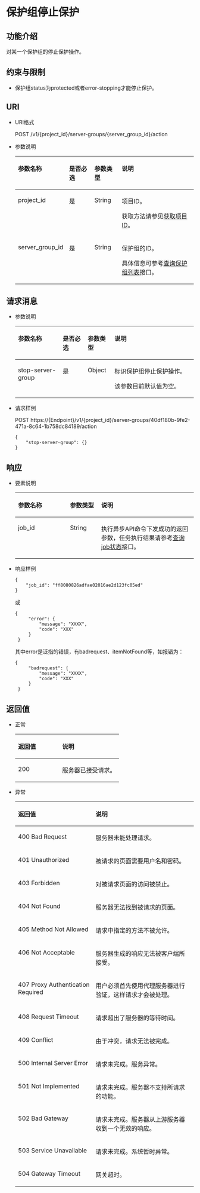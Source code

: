 # 保护组停止保护<a name="ZH-CN_TOPIC_0109214151"></a>

## 功能介绍<a name="zh-cn_topic_0079693002_section34649765"></a>

对某一个保护组的停止保护操作。

## 约束与限制<a name="section359671093118"></a>

-   保护组status为protected或者error-stopping才能停止保护。

## URI<a name="zh-cn_topic_0079693002_section39390935"></a>

-   URI格式

    POST /v1/\{project\_id\}/server-groups/\{server\_group\_id\}/action

-   参数说明

    <a name="zh-cn_topic_0079693002_table63321005"></a>
    <table><thead align="left"><tr id="zh-cn_topic_0079693002_row37593218"><th class="cellrowborder" valign="top" width="18%" id="mcps1.1.5.1.1"><p id="p48764361090"><a name="p48764361090"></a><a name="p48764361090"></a>参数名称</p>
    </th>
    <th class="cellrowborder" valign="top" width="16%" id="mcps1.1.5.1.2"><p id="p16876836095"><a name="p16876836095"></a><a name="p16876836095"></a>是否必选</p>
    </th>
    <th class="cellrowborder" valign="top" width="16%" id="mcps1.1.5.1.3"><p id="p178762368918"><a name="p178762368918"></a><a name="p178762368918"></a>参数类型</p>
    </th>
    <th class="cellrowborder" valign="top" width="50%" id="mcps1.1.5.1.4"><p id="p2087616361390"><a name="p2087616361390"></a><a name="p2087616361390"></a>说明</p>
    </th>
    </tr>
    </thead>
    <tbody><tr id="zh-cn_topic_0079693002_row29123463"><td class="cellrowborder" valign="top" width="18%" headers="mcps1.1.5.1.1 "><p id="p198763360917"><a name="p198763360917"></a><a name="p198763360917"></a>project_id</p>
    </td>
    <td class="cellrowborder" valign="top" width="16%" headers="mcps1.1.5.1.2 "><p id="p168762036993"><a name="p168762036993"></a><a name="p168762036993"></a>是</p>
    </td>
    <td class="cellrowborder" valign="top" width="16%" headers="mcps1.1.5.1.3 "><p id="p1587613361917"><a name="p1587613361917"></a><a name="p1587613361917"></a>String</p>
    </td>
    <td class="cellrowborder" valign="top" width="50%" headers="mcps1.1.5.1.4 "><p id="p8876163619911"><a name="p8876163619911"></a><a name="p8876163619911"></a>项目ID。</p>
    <p id="p1011411112497"><a name="p1011411112497"></a><a name="p1011411112497"></a>获取方法请参见<a href="获取项目ID.md">获取项目ID</a>。</p>
    </td>
    </tr>
    <tr id="row6701113217212"><td class="cellrowborder" valign="top" width="18%" headers="mcps1.1.5.1.1 "><p id="p987633618913"><a name="p987633618913"></a><a name="p987633618913"></a>server_group_id</p>
    </td>
    <td class="cellrowborder" valign="top" width="16%" headers="mcps1.1.5.1.2 "><p id="p6876836892"><a name="p6876836892"></a><a name="p6876836892"></a>是</p>
    </td>
    <td class="cellrowborder" valign="top" width="16%" headers="mcps1.1.5.1.3 "><p id="p158768367916"><a name="p158768367916"></a><a name="p158768367916"></a>String</p>
    </td>
    <td class="cellrowborder" valign="top" width="50%" headers="mcps1.1.5.1.4 "><p id="p387618366916"><a name="p387618366916"></a><a name="p387618366916"></a>保护组的ID。</p>
    <p id="p122891410111416"><a name="p122891410111416"></a><a name="p122891410111416"></a>具体信息可参考<a href="查询保护组列表.md">查询保护组列表</a>接口。</p>
    </td>
    </tr>
    </tbody>
    </table>


## 请求消息<a name="zh-cn_topic_0079693002_section18974100"></a>

-   参数说明

    <a name="zh-cn_topic_0079693002_table54932709"></a>
    <table><thead align="left"><tr id="zh-cn_topic_0079693002_row41882373"><th class="cellrowborder" valign="top" width="25%" id="mcps1.1.5.1.1"><p id="p128025561795"><a name="p128025561795"></a><a name="p128025561795"></a>参数名称</p>
    </th>
    <th class="cellrowborder" valign="top" width="14.000000000000002%" id="mcps1.1.5.1.2"><p id="p3802456499"><a name="p3802456499"></a><a name="p3802456499"></a>是否必选</p>
    </th>
    <th class="cellrowborder" valign="top" width="15%" id="mcps1.1.5.1.3"><p id="p080275619919"><a name="p080275619919"></a><a name="p080275619919"></a>参数类型</p>
    </th>
    <th class="cellrowborder" valign="top" width="46%" id="mcps1.1.5.1.4"><p id="p3802125620916"><a name="p3802125620916"></a><a name="p3802125620916"></a>说明</p>
    </th>
    </tr>
    </thead>
    <tbody><tr id="zh-cn_topic_0079693002_row27990155"><td class="cellrowborder" valign="top" width="25%" headers="mcps1.1.5.1.1 "><p id="p10802205614912"><a name="p10802205614912"></a><a name="p10802205614912"></a>stop-server-group</p>
    </td>
    <td class="cellrowborder" valign="top" width="14.000000000000002%" headers="mcps1.1.5.1.2 "><p id="p12802175615919"><a name="p12802175615919"></a><a name="p12802175615919"></a>是</p>
    </td>
    <td class="cellrowborder" valign="top" width="15%" headers="mcps1.1.5.1.3 "><p id="p168021562913"><a name="p168021562913"></a><a name="p168021562913"></a>Object</p>
    </td>
    <td class="cellrowborder" valign="top" width="46%" headers="mcps1.1.5.1.4 "><p id="p1980210562092"><a name="p1980210562092"></a><a name="p1980210562092"></a>标识保护组停止保护操作。</p>
    <p id="p8162445131414"><a name="p8162445131414"></a><a name="p8162445131414"></a>该参数目前默认值为空。</p>
    </td>
    </tr>
    </tbody>
    </table>


-   请求样例

    POST https://\{Endpoint\}/v1/\{project\_id\}/server-groups/40df180b-9fe2-471a-8c64-1b758dc84189/action

    ```
    {
        "stop-server-group": {}
    }
    ```


## 响应<a name="zh-cn_topic_0079693002_section36549175"></a>

-   要素说明

    <a name="table155991608555"></a>
    <table><thead align="left"><tr id="row460510055518"><th class="cellrowborder" valign="top" width="29.07%" id="mcps1.1.4.1.1"><p id="p125611510173"><a name="p125611510173"></a><a name="p125611510173"></a>参数名称</p>
    </th>
    <th class="cellrowborder" valign="top" width="17.44%" id="mcps1.1.4.1.2"><p id="p1456195171718"><a name="p1456195171718"></a><a name="p1456195171718"></a>参数类型</p>
    </th>
    <th class="cellrowborder" valign="top" width="53.49%" id="mcps1.1.4.1.3"><p id="p12561651177"><a name="p12561651177"></a><a name="p12561651177"></a>说明</p>
    </th>
    </tr>
    </thead>
    <tbody><tr id="row86164025512"><td class="cellrowborder" valign="top" width="29.07%" headers="mcps1.1.4.1.1 "><p id="p4561551711"><a name="p4561551711"></a><a name="p4561551711"></a>job_id</p>
    </td>
    <td class="cellrowborder" valign="top" width="17.44%" headers="mcps1.1.4.1.2 "><p id="p35635121719"><a name="p35635121719"></a><a name="p35635121719"></a>String</p>
    </td>
    <td class="cellrowborder" valign="top" width="53.49%" headers="mcps1.1.4.1.3 "><p id="p15561951175"><a name="p15561951175"></a><a name="p15561951175"></a>执行异步API命令下发成功的返回参数，任务执行结果请参考<a href="查询job状态.md">查询job状态</a>接口。</p>
    </td>
    </tr>
    </tbody>
    </table>

-   响应样例

    ```
    {
        "job_id": "ff8080826adfae02016ae2d123fc05ed"
    }
    ```

    或

    ```
    { 
         "error": { 
             "message": "XXXX",  
             "code": "XXX" 
         } 
     }
    ```

    其中error是泛指的错误，有badrequest、itemNotFound等，如报错为：

    ```
    { 
         "badrequest": { 
             "message": "XXXX",  
             "code": "XXX" 
         } 
     }
    ```


## 返回值<a name="zh-cn_topic_0079693002_section60507121"></a>

-   正常

    <a name="zh-cn_topic_0109214144_table4315991194956"></a>
    <table><thead align="left"><tr id="zh-cn_topic_0109214144_row2336641294956"><th class="cellrowborder" valign="top" width="42.59%" id="mcps1.1.3.1.1"><p id="zh-cn_topic_0109214144_p1363125894956"><a name="zh-cn_topic_0109214144_p1363125894956"></a><a name="zh-cn_topic_0109214144_p1363125894956"></a>返回值</p>
    </th>
    <th class="cellrowborder" valign="top" width="57.410000000000004%" id="mcps1.1.3.1.2"><p id="zh-cn_topic_0109214144_p3039012494956"><a name="zh-cn_topic_0109214144_p3039012494956"></a><a name="zh-cn_topic_0109214144_p3039012494956"></a>说明</p>
    </th>
    </tr>
    </thead>
    <tbody><tr id="zh-cn_topic_0109214144_row507566794956"><td class="cellrowborder" valign="top" width="42.59%" headers="mcps1.1.3.1.1 "><p id="zh-cn_topic_0109214144_p847584694956"><a name="zh-cn_topic_0109214144_p847584694956"></a><a name="zh-cn_topic_0109214144_p847584694956"></a>200</p>
    </td>
    <td class="cellrowborder" valign="top" width="57.410000000000004%" headers="mcps1.1.3.1.2 "><p id="zh-cn_topic_0109214144_p1545496394956"><a name="zh-cn_topic_0109214144_p1545496394956"></a><a name="zh-cn_topic_0109214144_p1545496394956"></a>服务器已接受请求。</p>
    </td>
    </tr>
    </tbody>
    </table>

-   异常

    <a name="zh-cn_topic_0109214144_table22458872203835"></a>
    <table><thead align="left"><tr id="zh-cn_topic_0109214144_row35704554203835"><th class="cellrowborder" valign="top" width="43.419999999999995%" id="mcps1.1.3.1.1"><p id="zh-cn_topic_0109214144_p6387753203835"><a name="zh-cn_topic_0109214144_p6387753203835"></a><a name="zh-cn_topic_0109214144_p6387753203835"></a>返回值</p>
    </th>
    <th class="cellrowborder" valign="top" width="56.58%" id="mcps1.1.3.1.2"><p id="zh-cn_topic_0109214144_p47646009203835"><a name="zh-cn_topic_0109214144_p47646009203835"></a><a name="zh-cn_topic_0109214144_p47646009203835"></a>说明</p>
    </th>
    </tr>
    </thead>
    <tbody><tr id="zh-cn_topic_0109214144_row34121538203835"><td class="cellrowborder" valign="top" width="43.419999999999995%" headers="mcps1.1.3.1.1 "><p id="zh-cn_topic_0109214144_p12381163203835"><a name="zh-cn_topic_0109214144_p12381163203835"></a><a name="zh-cn_topic_0109214144_p12381163203835"></a>400 Bad Request</p>
    </td>
    <td class="cellrowborder" valign="top" width="56.58%" headers="mcps1.1.3.1.2 "><p id="zh-cn_topic_0109214144_p63350108203835"><a name="zh-cn_topic_0109214144_p63350108203835"></a><a name="zh-cn_topic_0109214144_p63350108203835"></a>服务器未能处理请求。</p>
    </td>
    </tr>
    <tr id="zh-cn_topic_0109214144_row33280063203835"><td class="cellrowborder" valign="top" width="43.419999999999995%" headers="mcps1.1.3.1.1 "><p id="zh-cn_topic_0109214144_p11330608203835"><a name="zh-cn_topic_0109214144_p11330608203835"></a><a name="zh-cn_topic_0109214144_p11330608203835"></a>401 Unauthorized</p>
    </td>
    <td class="cellrowborder" valign="top" width="56.58%" headers="mcps1.1.3.1.2 "><p id="zh-cn_topic_0109214144_p45364094203835"><a name="zh-cn_topic_0109214144_p45364094203835"></a><a name="zh-cn_topic_0109214144_p45364094203835"></a>被请求的页面需要用户名和密码。</p>
    </td>
    </tr>
    <tr id="zh-cn_topic_0109214144_row5623667203835"><td class="cellrowborder" valign="top" width="43.419999999999995%" headers="mcps1.1.3.1.1 "><p id="zh-cn_topic_0109214144_p52863895203835"><a name="zh-cn_topic_0109214144_p52863895203835"></a><a name="zh-cn_topic_0109214144_p52863895203835"></a>403 Forbidden</p>
    </td>
    <td class="cellrowborder" valign="top" width="56.58%" headers="mcps1.1.3.1.2 "><p id="zh-cn_topic_0109214144_p54117066203835"><a name="zh-cn_topic_0109214144_p54117066203835"></a><a name="zh-cn_topic_0109214144_p54117066203835"></a>对被请求页面的访问被禁止。</p>
    </td>
    </tr>
    <tr id="zh-cn_topic_0109214144_row17291554203835"><td class="cellrowborder" valign="top" width="43.419999999999995%" headers="mcps1.1.3.1.1 "><p id="zh-cn_topic_0109214144_p58438642203835"><a name="zh-cn_topic_0109214144_p58438642203835"></a><a name="zh-cn_topic_0109214144_p58438642203835"></a>404 Not Found</p>
    </td>
    <td class="cellrowborder" valign="top" width="56.58%" headers="mcps1.1.3.1.2 "><p id="zh-cn_topic_0109214144_p35909542203835"><a name="zh-cn_topic_0109214144_p35909542203835"></a><a name="zh-cn_topic_0109214144_p35909542203835"></a>服务器无法找到被请求的页面。</p>
    </td>
    </tr>
    <tr id="zh-cn_topic_0109214144_row54750425203835"><td class="cellrowborder" valign="top" width="43.419999999999995%" headers="mcps1.1.3.1.1 "><p id="zh-cn_topic_0109214144_p5599455203835"><a name="zh-cn_topic_0109214144_p5599455203835"></a><a name="zh-cn_topic_0109214144_p5599455203835"></a>405 Method Not Allowed</p>
    </td>
    <td class="cellrowborder" valign="top" width="56.58%" headers="mcps1.1.3.1.2 "><p id="zh-cn_topic_0109214144_p50902717203835"><a name="zh-cn_topic_0109214144_p50902717203835"></a><a name="zh-cn_topic_0109214144_p50902717203835"></a>请求中指定的方法不被允许。</p>
    </td>
    </tr>
    <tr id="zh-cn_topic_0109214144_row55471277203835"><td class="cellrowborder" valign="top" width="43.419999999999995%" headers="mcps1.1.3.1.1 "><p id="zh-cn_topic_0109214144_p63988484203835"><a name="zh-cn_topic_0109214144_p63988484203835"></a><a name="zh-cn_topic_0109214144_p63988484203835"></a>406 Not Acceptable</p>
    </td>
    <td class="cellrowborder" valign="top" width="56.58%" headers="mcps1.1.3.1.2 "><p id="zh-cn_topic_0109214144_p15684678203835"><a name="zh-cn_topic_0109214144_p15684678203835"></a><a name="zh-cn_topic_0109214144_p15684678203835"></a>服务器生成的响应无法被客户端所接受。</p>
    </td>
    </tr>
    <tr id="zh-cn_topic_0109214144_row6944380203835"><td class="cellrowborder" valign="top" width="43.419999999999995%" headers="mcps1.1.3.1.1 "><p id="zh-cn_topic_0109214144_p25623884203835"><a name="zh-cn_topic_0109214144_p25623884203835"></a><a name="zh-cn_topic_0109214144_p25623884203835"></a>407 Proxy Authentication Required</p>
    </td>
    <td class="cellrowborder" valign="top" width="56.58%" headers="mcps1.1.3.1.2 "><p id="zh-cn_topic_0109214144_p62268733203835"><a name="zh-cn_topic_0109214144_p62268733203835"></a><a name="zh-cn_topic_0109214144_p62268733203835"></a>用户必须首先使用代理服务器进行验证，这样请求才会被处理。</p>
    </td>
    </tr>
    <tr id="zh-cn_topic_0109214144_row23547689203835"><td class="cellrowborder" valign="top" width="43.419999999999995%" headers="mcps1.1.3.1.1 "><p id="zh-cn_topic_0109214144_p28314670203835"><a name="zh-cn_topic_0109214144_p28314670203835"></a><a name="zh-cn_topic_0109214144_p28314670203835"></a>408 Request Timeout</p>
    </td>
    <td class="cellrowborder" valign="top" width="56.58%" headers="mcps1.1.3.1.2 "><p id="zh-cn_topic_0109214144_p11786919203835"><a name="zh-cn_topic_0109214144_p11786919203835"></a><a name="zh-cn_topic_0109214144_p11786919203835"></a>请求超出了服务器的等待时间。</p>
    </td>
    </tr>
    <tr id="zh-cn_topic_0109214144_row38973411203835"><td class="cellrowborder" valign="top" width="43.419999999999995%" headers="mcps1.1.3.1.1 "><p id="zh-cn_topic_0109214144_p2729702203835"><a name="zh-cn_topic_0109214144_p2729702203835"></a><a name="zh-cn_topic_0109214144_p2729702203835"></a>409 Conflict</p>
    </td>
    <td class="cellrowborder" valign="top" width="56.58%" headers="mcps1.1.3.1.2 "><p id="zh-cn_topic_0109214144_p19779281203835"><a name="zh-cn_topic_0109214144_p19779281203835"></a><a name="zh-cn_topic_0109214144_p19779281203835"></a>由于冲突，请求无法被完成。</p>
    </td>
    </tr>
    <tr id="zh-cn_topic_0109214144_row43795805203835"><td class="cellrowborder" valign="top" width="43.419999999999995%" headers="mcps1.1.3.1.1 "><p id="zh-cn_topic_0109214144_p57799353203835"><a name="zh-cn_topic_0109214144_p57799353203835"></a><a name="zh-cn_topic_0109214144_p57799353203835"></a>500 Internal Server Error</p>
    </td>
    <td class="cellrowborder" valign="top" width="56.58%" headers="mcps1.1.3.1.2 "><p id="zh-cn_topic_0109214144_p51235984203835"><a name="zh-cn_topic_0109214144_p51235984203835"></a><a name="zh-cn_topic_0109214144_p51235984203835"></a>请求未完成。服务异常。</p>
    </td>
    </tr>
    <tr id="zh-cn_topic_0109214144_row58470678203835"><td class="cellrowborder" valign="top" width="43.419999999999995%" headers="mcps1.1.3.1.1 "><p id="zh-cn_topic_0109214144_p38504500203835"><a name="zh-cn_topic_0109214144_p38504500203835"></a><a name="zh-cn_topic_0109214144_p38504500203835"></a>501 Not Implemented</p>
    </td>
    <td class="cellrowborder" valign="top" width="56.58%" headers="mcps1.1.3.1.2 "><p id="zh-cn_topic_0109214144_p31856770203835"><a name="zh-cn_topic_0109214144_p31856770203835"></a><a name="zh-cn_topic_0109214144_p31856770203835"></a>请求未完成。服务器不支持所请求的功能。</p>
    </td>
    </tr>
    <tr id="zh-cn_topic_0109214144_row18275474203835"><td class="cellrowborder" valign="top" width="43.419999999999995%" headers="mcps1.1.3.1.1 "><p id="zh-cn_topic_0109214144_p3918444203835"><a name="zh-cn_topic_0109214144_p3918444203835"></a><a name="zh-cn_topic_0109214144_p3918444203835"></a>502 Bad Gateway</p>
    </td>
    <td class="cellrowborder" valign="top" width="56.58%" headers="mcps1.1.3.1.2 "><p id="zh-cn_topic_0109214144_p48958538203835"><a name="zh-cn_topic_0109214144_p48958538203835"></a><a name="zh-cn_topic_0109214144_p48958538203835"></a>请求未完成。服务器从上游服务器收到一个无效的响应。</p>
    </td>
    </tr>
    <tr id="zh-cn_topic_0109214144_row37973662203835"><td class="cellrowborder" valign="top" width="43.419999999999995%" headers="mcps1.1.3.1.1 "><p id="zh-cn_topic_0109214144_p55967806203835"><a name="zh-cn_topic_0109214144_p55967806203835"></a><a name="zh-cn_topic_0109214144_p55967806203835"></a>503 Service Unavailable</p>
    </td>
    <td class="cellrowborder" valign="top" width="56.58%" headers="mcps1.1.3.1.2 "><p id="zh-cn_topic_0109214144_p37098455203835"><a name="zh-cn_topic_0109214144_p37098455203835"></a><a name="zh-cn_topic_0109214144_p37098455203835"></a>请求未完成。系统暂时异常。</p>
    </td>
    </tr>
    <tr id="zh-cn_topic_0109214144_row65450640203835"><td class="cellrowborder" valign="top" width="43.419999999999995%" headers="mcps1.1.3.1.1 "><p id="zh-cn_topic_0109214144_p67010448203835"><a name="zh-cn_topic_0109214144_p67010448203835"></a><a name="zh-cn_topic_0109214144_p67010448203835"></a>504 Gateway Timeout</p>
    </td>
    <td class="cellrowborder" valign="top" width="56.58%" headers="mcps1.1.3.1.2 "><p id="zh-cn_topic_0109214144_p59137180203835"><a name="zh-cn_topic_0109214144_p59137180203835"></a><a name="zh-cn_topic_0109214144_p59137180203835"></a>网关超时。</p>
    </td>
    </tr>
    </tbody>
    </table>


